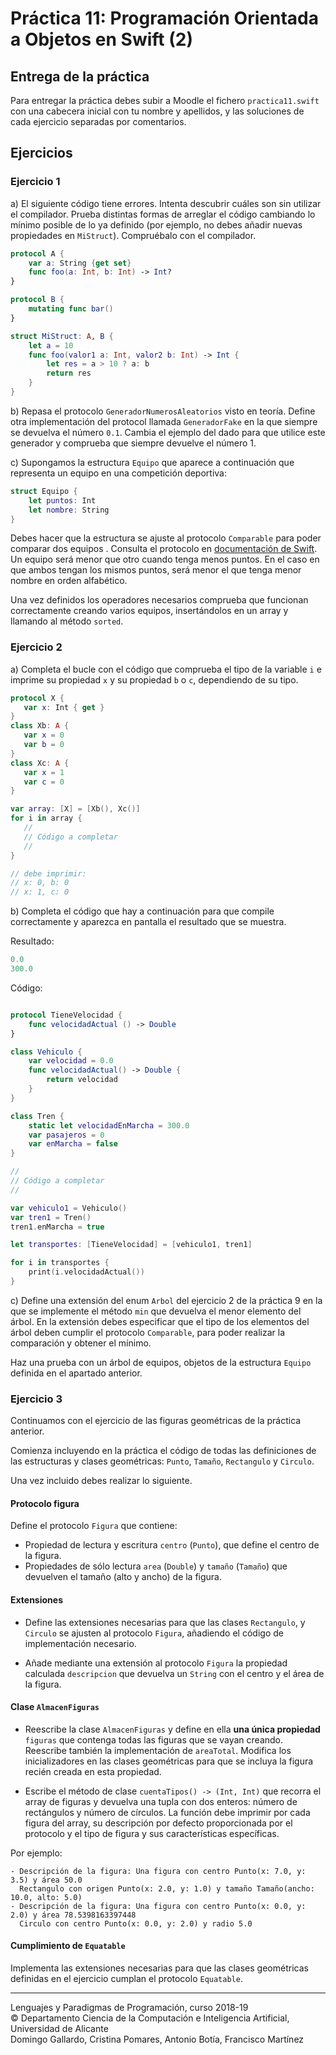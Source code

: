 <!--

De la práctica pasada..

b) El siguiente código utiliza la inicialización de una clase. 

¿Qué errores tiene? ¿Qué se imprimiría en su ejecución una vez
arreglado? Intenta descubrirlo sin utilizar el compilador. Prueba
distintas formas de arreglar el código cambiando lo mínimo posible de
lo ya definido (por ejemplo, no debes cambiar la función
`prueba`). Compruébalo con el compilador.

```swift

func prueba(x: Int) -> Int? {
    if x < 100 {
        return nil
    } else {
        return x
    }
}

class A {
    var a = prueba(x: 100)
    var b, c: Int
    init() {}
    init(b: Int) {
        self.b = c
    }
}

let a = A(b: 0)
let b: Int = a.a
print("El valor de a.a es: \(b)")
```


c) Escribe un ejemplo de código en el que definas una relación de
herencia entre una clase base y una clase derivada. Comprueba en el
código que un objeto de la clase derivada hereda las propiedades y
métodos de la clase base.

Investiga sobre lo el funcionamiento de la herencia en Swift. Escribe
ejemplos en donde compruebes este funcionamiento. Algunos ejemplos de
preguntas que puedes investigar (puedes añadir tú más preguntas):

- ¿Se puede sobreescribir el valor de una propiedad almacenada? ¿Y
calculada? 
- ¿Se puede añadir un observador a una propiedad de la clase base en
  una clase derivada?
- ¿Hereda la clase derivada propiedades y métodos estáticos de la clase base?
- ¿Cómo se puede llamar a la implementación de un método de la clase
  base en una sobreescritura de ese mismo método en la clase derivada?


### Ejercicio 4

En este ejercicio deberás implementar un conjunto de clases con las
que podamos "simular" una carrera de coches.

#### Función `random`

Utilizaremos la función del sistema `random()` que devuelve un número
aleatorio. Hay que importar la librería `Glibc` (en Linux) y
`Foundation` (en iOS) para usarla.

A continuación puedes ver un ejemplo de su utilización en un método de
tipo del enumerado `MarcaCoche` para devolver una marca aleatoria de
coche:


```swift
import Glibc

func rand(n: Int) -> Int {
    return random() % n
}

enum MarcaCoche: Int {
    case Mercedes=0, Ferrari, RedBull, McLaren
    
    static func random() -> MarcaCoche {
        let maxValue = McLaren.rawValue
        
        let r = rand(maxValue+1)
        return MarcaCoche(rawValue: r)!
    }

}
```

#### Enumerados y clases que gestionan los vehículos

Deberás implementar los siguientes enumerados y clases, con las propiedades indicadas.

**Enumerado `MarcaCoche`** 

- Posibles valores: `Mercedes`, `Ferrari`, `RedBull` y `McLaren`
- Método del tipo `random()` que devuelva aleatoriamente uno de los
  valores (consultar el código anterior).

**Enumerado `TipoCambio`**

- Posibles valores: `Automatico` o `Manual`
- Método del tipo `random()` que devuelve uno de esos valores.

**Clase base `Coche`**

- Propiedades de instancia almacenadas: `velocidadActual` (`Double`),
  `marcha` (`Int`), `distanciaRecorrida` (`Double`) y `marca`
  (`MarcaCoche`).
- Propiedad de instancia calculada: `descripcion` (`String`), que
  devuelve la marca del coche.
- Propiedades del tipo: Constantes `velocidadMaxima` (`Double`) y
  `marchaMaxima` (`Int`) inicializadas a 150.0 y 6

**Subclase `CocheAutomatico`**

- Hereda de `Coche` y sobreescribe la descripción, añadiendo la cadena
  "Automático".

**Subclase `CocheManual`**

- Hereda de `Coche` y sobreescribe la descripción, añadiendo la cadena
  "Manual".

**Observadores de propiedades en las subclases**

La velocidad de un coche manual se modifica cambiando su propiedad
`marcha` y la de un coche automático cambiando su propiedad
`velocidadActual`. En cada caso hay que definir observadores de
propiedades que modifiquen la otra propiedad.

La velocidad se calcula a partir de la marcha según la siguiente expresión:

```swift
velocidadActual = 25.0 * marcha
```

Y la marcha se calcula a partir de la velocidad con la expresión que
puedes encontrar en los apuntes de teoría, en la definición de la
clase `CocheAutomatico`.


**Distancia recorrida e información en pantalla**

Suponemos que se cambia la velocidad del coche cada hora y que en cada
cambio de velocidad se actualiza la propiedad `distanciaRecorrida`,
que irá acumulando la distancia recorrida por el coche desde su
inicialización. Cada vez que se cambia la velocidad también se
imprimirá la velocidad actual y la marca del coche en pantalla (ver el
ejemplo al final del ejercicio). Esto se puede implementar también en
los observadores.

#### Clase Carrera

Debes implementar las clases anteriores y una clase `Carrera` con la
que simular una carrera de `n` coches que conducen durante `k` horas.

Un ejemplo de uso de la clase `Carrera`:

```swift
let carrera = Carrera(numCoches: 2, horas: 3)
print("\nDescripción de la carrera:")
carrera.descripcion()
print("\n!!! Comienza la carrera !!!")
carrera.empezar()
print("\n!!! Clasificación !!!")
carrera.clasificacion()
```

Y su correspondiente salida por pantalla:

```text
Descripción de la carrera:
2 coches con una duración de 3 horas
 McLaren Automatico
 Mercedes Manual

!!! Comienza la carrera !!!

Horas transcurridas 1
McLaren Automatico viajando a 141.0 kilómetros por hora con la marcha 6
Mercedes Manual viajando a 25.0 kilómetros por hora con la marcha 1

Horas transcurridas 2
McLaren Automatico viajando a 114.0 kilómetros por hora con la marcha 5
Mercedes Manual viajando a 25.0 kilómetros por hora con la marcha 1

Horas transcurridas 3
McLaren Automatico viajando a 105.0 kilómetros por hora con la marcha 5
Mercedes Manual viajando a 100.0 kilómetros por hora con la marcha 4

!!! Clasificación !!!
1. McLaren Automatico (360.0 kilómetros recorridos)
2. Mercedes Manual (150.0 kilómetros recorridos)
```

-->

# Práctica 11: Programación Orientada a Objetos en Swift (2)

## Entrega de la práctica

Para entregar la práctica debes subir a Moodle el fichero
`practica11.swift` con una cabecera inicial con tu nombre y apellidos,
y las soluciones de cada ejercicio separadas por comentarios.

## Ejercicios

### Ejercicio 1 ###

a) El siguiente código tiene errores. Intenta descubrir cuáles son sin
utilizar el compilador. Prueba distintas formas de arreglar el código
cambiando lo mínimo posible de lo ya definido (por ejemplo, no debes
añadir nuevas propiedades en `MiStruct`). Compruébalo con el compilador.

```swift
protocol A {
    var a: String {get set}
    func foo(a: Int, b: Int) -> Int?
}

protocol B {
    mutating func bar()
}

struct MiStruct: A, B {
    let a = 10
    func foo(valor1 a: Int, valor2 b: Int) -> Int {
        let res = a > 10 ? a: b
        return res
    }
}
```

b) Repasa el protocolo `GeneradorNumerosAleatorios` visto en
teoría. Define otra implementación del protocol llamada
`GeneradorFake` en la que siempre se devuelva el número `0.1`. Cambia
el ejemplo del dado para que utilice este generador y comprueba que
siempre devuelve el número 1.

c) Supongamos la estructura `Equipo` que aparece a continuación que
representa un equipo en una competición deportiva: 

```swift
struct Equipo {
    let puntos: Int
    let nombre: String
}
```

Debes hacer que la estructura se ajuste al protocolo `Comparable` para
poder comparar dos equipos . Consulta el protocolo en [documentación
de
Swift](https://developer.apple.com/documentation/swift/comparable). Un
equipo será menor que otro cuando tenga menos puntos. En el caso en
que ambos tengan los mismos puntos, será menor el que tenga menor
nombre en orden alfabético.

Una vez definidos los operadores necesarios comprueba que funcionan
correctamente creando varios equipos, insertándolos en un array y
llamando al método `sorted`.


### Ejercicio 2 ##


a) Completa el bucle con el código que comprueba el tipo de la variable
`i` e imprime su propiedad `x` y su propiedad `b` o `c`, dependiendo
de su tipo.

```swift
protocol X {
   var x: Int { get }
}
class Xb: A {
   var x = 0
   var b = 0
}
class Xc: A {
   var x = 1
   var c = 0
}

var array: [X] = [Xb(), Xc()]
for i in array {
   //
   // Código a completar
   //
}

// debe imprimir:
// x: 0, b: 0
// x: 1, c: 0
```

b) Completa el código que hay a continuación para que compile
correctamente y aparezca en pantalla el resultado que se muestra.

Resultado:

```swift
0.0
300.0
```

Código:

```swift

protocol TieneVelocidad {
    func velocidadActual () -> Double
}

class Vehiculo {
    var velocidad = 0.0
    func velocidadActual() -> Double {
        return velocidad
    }
}

class Tren {
    static let velocidadEnMarcha = 300.0
    var pasajeros = 0
    var enMarcha = false
}

//
// Código a completar
//

var vehiculo1 = Vehiculo()
var tren1 = Tren()
tren1.enMarcha = true

let transportes: [TieneVelocidad] = [vehiculo1, tren1]

for i in transportes {
    print(i.velocidadActual())
}
```

c) Define una extensión del enum `Arbol` del ejercicio 2 de la
práctica 9 en la que se implemente el método `min` que devuelva el
menor elemento del árbol. En la extensión debes especificar que el
tipo de los elementos del árbol deben cumplir el protocolo
`Comparable`, para poder realizar la comparación y obtener el mínimo.

Haz una prueba con un árbol de equipos, objetos de la estructura `Equipo`
definida en el apartado anterior.


### Ejercicio 3

Continuamos con el ejercicio de las figuras geométricas de la
práctica anterior.

Comienza incluyendo en la práctica el código de todas las definiciones
de las estructuras y clases geométricas: `Punto`, `Tamaño`,
`Rectangulo` y `Circulo`.

Una vez incluido debes realizar lo siguiente.


#### Protocolo figura

Define el protocolo `Figura` que contiene:

- Propiedad de lectura y escritura `centro` (`Punto`), que define el
  centro de la figura.
- Propiedades de sólo lectura `area` (`Double`) y `tamaño` (`Tamaño`)
  que devuelven el tamaño (alto y ancho) de la figura.


#### Extensiones

- Define las extensiones necesarias para que las clases `Rectangulo`,
y `Circulo` se ajusten al protocolo `Figura`, añadiendo el
código de implementación necesario.

- Añade mediante una extensión al protocolo `Figura` la propiedad
  calculada `descripcion` que devuelva un `String` con el centro y el
  área de la figura.

#### Clase `AlmacenFiguras`

- Reescribe la clase `AlmacenFiguras` y define en ella **una única
propiedad** `figuras` que contenga todas las figuras que se vayan
creando. Reescribe también la implementación de `areaTotal`. Modifica
los inicializadores en las clases geométricas para que se incluya la
figura recién creada en esta propiedad.

- Escribe el método de clase `cuentaTipos() -> (Int, Int)`
que recorra el array de figuras y devuelva una tupla con dos enteros:
número de rectángulos y número de círculos. La
función debe imprimir por cada figura del array, su descripción
por defecto proporcionada por el protocolo y el tipo de figura y sus
características específicas.

Por ejemplo:

```
- Descripción de la figura: Una figura con centro Punto(x: 7.0, y: 3.5) y área 50.0
  Rectangulo con origen Punto(x: 2.0, y: 1.0) y tamaño Tamaño(ancho: 10.0, alto: 5.0)
- Descripción de la figura: Una figura con centro Punto(x: 0.0, y: 2.0) y área 78.5398163397448
  Circulo con centro Punto(x: 0.0, y: 2.0) y radio 5.0
```

#### Cumplimiento de `Equatable`

Implementa las extensiones necesarias para que las clases geométricas
definidas en el ejercicio cumplan el protocolo `Equatable`.



----

Lenguajes y Paradigmas de Programación, curso 2018-19  
© Departamento Ciencia de la Computación e Inteligencia Artificial, Universidad de Alicante  
Domingo Gallardo, Cristina Pomares, Antonio Botía, Francisco Martínez

